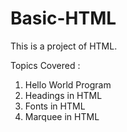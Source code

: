 # Basic-HTML
This is a project of HTML.

Topics Covered : 
1) Hello World Program
2) Headings in HTML
3) Fonts in HTML
4) Marquee in HTML
